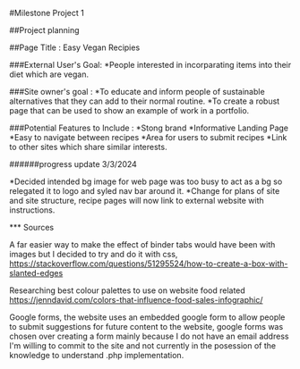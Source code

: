 #Milestone Project 1

##Project planning

##Page Title : Easy Vegan Recipies

###External User's Goal: 
*People interested in incorparating items into their diet which are vegan.

###Site owner's goal : 
*To educate and inform people of sustainable alternatives that they can add to their normal routine.
*To create a robust page that can be used to show an example of work in a portfolio.

###Potential Features to Include :
*Stong brand
*Informative Landing Page
*Easy to navigate between recipes
*Area for users to submit recipes
*Link to other sites which share similar interests.

######progress update 3/3/2024

*Decided intended bg image for web page was too busy to act as a bg so relegated it to logo and syled nav bar around it.
*Change for plans of site and site structure, recipe pages will now link to external website with instructions.

*** Sources

A far easier way to make the effect of binder tabs would have been with images but I decided to try and do it with css, https://stackoverflow.com/questions/51295524/how-to-create-a-box-with-slanted-edges

Researching best colour palettes to use on website food related https://jenndavid.com/colors-that-influence-food-sales-infographic/

Google forms, the website uses an embedded google form to allow people to submit suggestions for future content to the website, google forms was chosen over creating a form mainly because I do not have an email address I'm willing to commit to the site and not currently in the posession of the knowledge to understand .php implementation.




